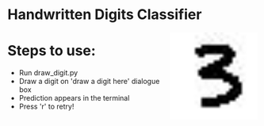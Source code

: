 # Handwritten Digits Classifier

<img src="3.jpg" width="35%" align="right" title="Employee Data title">


# Steps to use:

- Run draw_digit.py 
- Draw a digit on 'draw a digit here' dialogue box
- Prediction appears in the terminal
- Press 'r' to retry!

  